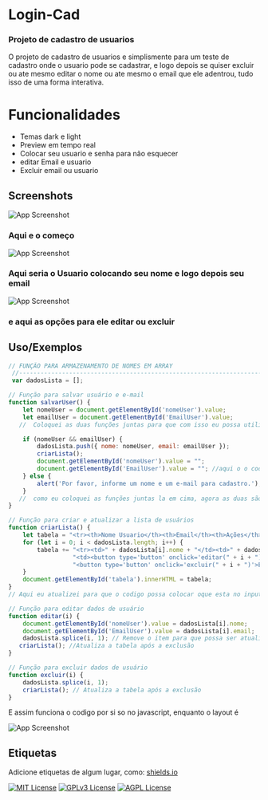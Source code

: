 # Login-Cad
### Projeto de cadastro de usuarios

O projeto de cadastro de usuarios e simplismente para um teste de cadastro onde o usuario pode se cadastrar, e logo depois se quiser excluir ou ate mesmo editar o nome ou ate mesmo o email que ele adentrou, tudo isso de uma forma interativa.


# Funcionalidades

- Temas dark e light
- Preview em tempo real
- Colocar seu usuario e senha para não esquecer
- editar Email e usuario
- Excluir email ou usuario

## Screenshots

![App Screenshot](https://via.placeholder.com/468x300?text=App+Screenshot+Here)
### Aqui e o começo
![App Screenshot](https://via.placeholder.com/468x300?text=App+Screenshot+Here)
### Aqui seria o Usuario colocando seu nome e logo depois seu email
![App Screenshot](https://via.placeholder.com/468x300?text=App+Screenshot+Here)
### e aqui as opções para ele editar ou excluir


## Uso/Exemplos

```javascript
// FUNÇÃO PARA ARMAZENAMENTO DE NOMES EM ARRAY
 //------------------------------------------------------------------------------------------------------------------------
 var dadosLista = [];

// Função para salvar usuário e e-mail
function salvarUser() {
    let nomeUser = document.getElementById('nomeUser').value;
    let emailUser = document.getElementById('EmailUser').value;
   //  Coloquei as duas funções juntas para que com isso eu possa utilizar as duas ao mesmo tempo

    if (nomeUser && emailUser) {
        dadosLista.push({ nome: nomeUser, email: emailUser });
        criarLista();
        document.getElementById('nomeUser').value = "";
        document.getElementById('EmailUser').value = ""; //aqui o o codigo vai pegar o id do input dos dois ao mesmo tempo, assim economiza tempo e espaço
    } else {
        alert('Por favor, informe um nome e um e-mail para cadastro.'); //alerta para quando não estiver nada escrito, escreva.
    }
   //  como eu coloquei as funções juntas la em cima, agora as duas são chamadas juntas e agora  e precios digitar o nome e o email do usuario
}

// Função para criar e atualizar a lista de usuários
function criarLista() {
    let tabela = "<tr><th>Nome Usuario</th><th>Email</th><th>Ações</th></tr>";
    for (let i = 0; i < dadosLista.length; i++) {
        tabela += "<tr><td>" + dadosLista[i].nome + "</td><td>" + dadosLista[i].email + "</td>" +
                  "<td><button type='button' onclick='editar(" + i + ")'>Editar</button>" +
                  "<button type='button' onclick='excluir(" + i + ")'>Excluir</button></td></tr>";
    }
    document.getElementById('tabela').innerHTML = tabela;
}
// Aqui eu atualizei para que o codigo possa colocar oque esta no input na tabela, assim ficando organizado no site e no lugar certo

// Função para editar dados de usuário
function editar(i) {
    document.getElementById('nomeUser').value = dadosLista[i].nome;
    document.getElementById('EmailUser').value = dadosLista[i].email;
    dadosLista.splice(i, 1); // Remove o item para que possa ser atualizado
   criarLista(); //Atualiza a tabela após a exclusão
}

// Função para excluir dados de usuário
function excluir(i) {
    dadosLista.splice(i, 1);
    criarLista(); // Atualiza a tabela após a exclusão
}
```
E assim funciona o codigo por si so no javascript, enquanto o layout é

![App Screenshot](https://via.placeholder.com/468x300?text=App+Screenshot+Here)


## Etiquetas

Adicione etiquetas de algum lugar, como: [shields.io](https://shields.io/)

[![MIT License](https://img.shields.io/badge/License-HTML-orange.svg)](https://choosealicense.com/licenses/mit/)
[![GPLv3 License](https://img.shields.io/badge/License-CSS-blue.svg)](https://opensource.org/licenses/)
[![AGPL License](https://img.shields.io/badge/license-Javascript-whit.svg)](http://www.gnu.org/licenses/agpl-3.0)





